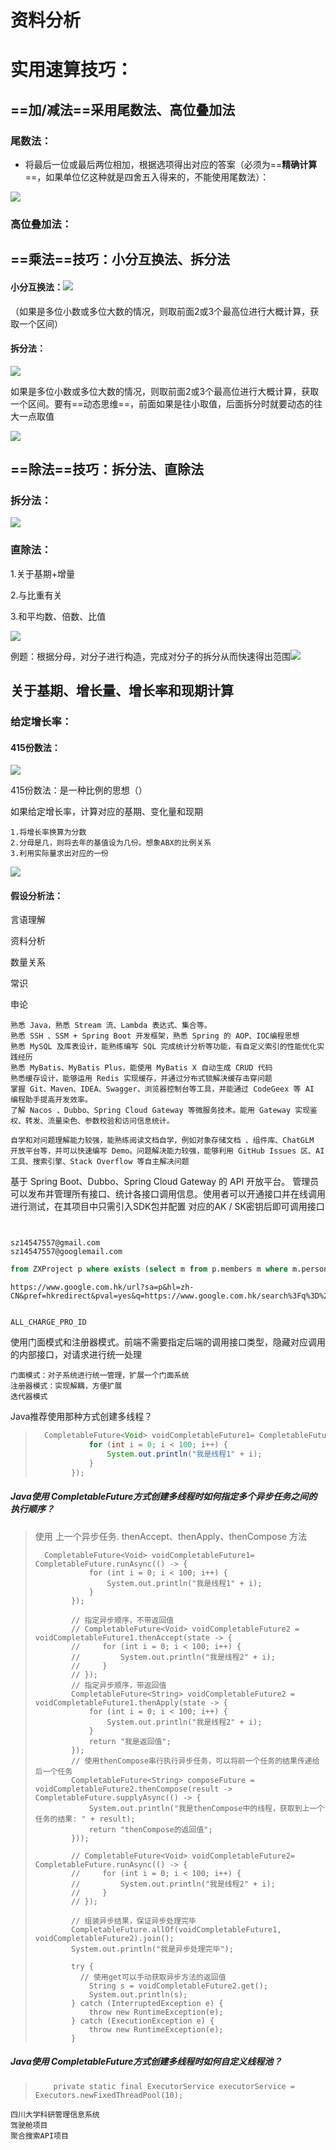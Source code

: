 # 资料分析

# 实用速算技巧：

## ==**加/减法**==采用尾数法、高位叠加法

### **尾数法**：

- 将最后一位或最后两位相加，根据选项得出对应的答案（必须为==**精确计算**==，如果单位亿这种就是四舍五入得来的，不能使用尾数法）：

![](https://pub-5622690a70e94eb09c339b579d7ed3e0.r2.dev/PicGo/20250403175911539.png)



### 高位叠加法：





## ==乘法==技巧：小分互换法、拆分法 

#### 小分互换法：![](https://pub-5622690a70e94eb09c339b579d7ed3e0.r2.dev/PicGo/20250408111823898.png)

（如果是多位小数或多位大数的情况，则取前面2或3个最高位进行大概计算，获取一个区间）

#### 拆分法：

![](https://pub-5622690a70e94eb09c339b579d7ed3e0.r2.dev/PicGo/20250408114905637.png)

如果是多位小数或多位大数的情况，则取前面2或3个最高位进行大概计算，获取一个区间。要有==动态思维==，前面如果是往小取值，后面拆分时就要动态的往大一点取值

![](https://pub-5622690a70e94eb09c339b579d7ed3e0.r2.dev/PicGo/20250408154231063.png)



## ==除法==技巧：拆分法、直除法

### 拆分法：

![](https://pub-5622690a70e94eb09c339b579d7ed3e0.r2.dev/PicGo/20250408163924663.png)

### 直除法：

1.关于基期+增量

2.与比重有关

3.和平均数、倍数、比值

![](https://pub-5622690a70e94eb09c339b579d7ed3e0.r2.dev/PicGo/20250410141453049.png)



例题：根据分母，对分子进行构造，完成对分子的拆分从而快速得出范围![](https://pub-5622690a70e94eb09c339b579d7ed3e0.r2.dev/PicGo/20250410143031580.png)





## 关于基期、增长量、增长率和现期计算

### 给定增长率：

#### 415份数法：

![](https://pub-5622690a70e94eb09c339b579d7ed3e0.r2.dev/PicGo/20250410145238004.png)

415份数法：是一种比例的思想（）

如果给定增长率，计算对应的基期、变化量和现期



```
1.将增长率换算为分数
2.分母是几，则将去年的基值设为几份。想象ABX的比例关系
3.利用实际量求出对应的一份
```

![](https://pub-5622690a70e94eb09c339b579d7ed3e0.r2.dev/PicGo/20250410172123166.png)

#### 假设分析法：







言语理解

资料分析

数量关系

常识

申论





```
熟悉 Java，熟悉 Stream 流、Lambda 表达式、集合等。
熟悉 SSH 、SSM + Spring Boot 开发框架，熟悉 Spring 的 AOP、IOC编程思想
熟悉 MySQL 及库表设计，能熟练编写 SQL 完成统计分析等功能，有自定义索引的性能优化实践经历
熟悉 MyBatis、MyBatis Plus，能使用 MyBatis X 自动生成 CRUD 代码
熟悉缓存设计，能够运用 Redis 实现缓存，并通过分布式锁解决缓存击穿问题
掌握 Git、Maven、IDEA、Swagger、浏览器控制台等工具，并能通过 CodeGeex 等 AI 编程助手提高开发效率。
了解 Nacos 、Dubbo、Spring Cloud Gateway 等微服务技术。能用 Gateway 实现鉴权、转发、流量染色、参数校验和访问信息统计。
```

```
自学和对问题理解能力较强，能熟练阅读文档自学，例如对象存储文档 、组件库、ChatGLM 开放平台等，并可以快速编写 Demo。问题解决能力较强，能够利用 GitHub Issues 区、AI 工具、搜索引擎、Stack Overflow 等自主解决问题
```

 基于 Spring Boot、Dubbo、Spring Cloud Gateway 的 API 开放平台。
 管理员可以发布并管理所有接口、统计各接口调用信息。使用者可以开通接口并在线调用进行测试，在其项目中只需引入SDK包并配置 对应的AK / SK密钥后即可调用接口










```

```



```

```



```
sz14547557@gmail.com
sz14547557@googlemail.com
```

```sql
from ZXProject p where exists (select m from p.members m where m.personId=:personId) and p.authorizeDate>=:startDate and p.authorizeDate<=:endDate and p.checkStatus=:checkStatus
```

```
https://www.google.com.hk/url?sa=p&hl=zh-CN&pref=hkredirect&pval=yes&q=https://www.google.com.hk/search%3Fq%3D%25E5%25BE%25B7%25E5%259B%25BD%25E5%25A6%2582%25E6%259E%259C%25E4%25B8%258D%25E5%258F%2591%25E5%258A%25A8%25E4%25BA%258C%25E6%2588%2598%25E4%25BC%259A%25E6%2580%258E%25E6%25A0%25B7&ust=1745918549458526&usg=AOvVaw3n12NGG7m_tAQ8O1DiodGr
```

```

```



```
ALL_CHARGE_PRO_ID
```

使用门面模式和注册器模式。前端不需要指定后端的调用接口类型，隐藏对应调用的内部接口，对请求进行统一处理



```
门面模式：对子系统进行统一管理，扩展一个门面系统
注册器模式：实现解耦，方便扩展
迭代器模式
```

Java推荐使用那种方式创建多线程？

> ```java
>   CompletableFuture<Void> voidCompletableFuture1= CompletableFuture.runAsync(() -> {
>             for (int i = 0; i < 100; i++) {
>                 System.out.println("我是线程1" + i);
>             }
>         });
> ```
>
> 

##### Java使用 CompletableFuture方式创建多线程时如何指定多个异步任务之间的执行顺序？

> 使用 上一个异步任务. thenAccept、thenApply、thenCompose 方法
>
> ```
>   CompletableFuture<Void> voidCompletableFuture1= CompletableFuture.runAsync(() -> {
>             for (int i = 0; i < 100; i++) {
>                 System.out.println("我是线程1" + i);
>             }
>         });
> 
>         // 指定异步顺序，不带返回值
>         // CompletableFuture<Void> voidCompletableFuture2 = voidCompletableFuture1.thenAccept(state -> {
>         //     for (int i = 0; i < 100; i++) {
>         //         System.out.println("我是线程2" + i);
>         //     }
>         // });
>         // 指定异步顺序，带返回值
>         CompletableFuture<String> voidCompletableFuture2 = voidCompletableFuture1.thenApply(state -> {
>             for (int i = 0; i < 100; i++) {
>                 System.out.println("我是线程2" + i);
>             }
>             return "我是返回值";
>         });
>         // 使用thenCompose串行执行异步任务，可以将前一个任务的结果传递给后一个任务
>         CompletableFuture<String> composeFuture = voidCompletableFuture2.thenCompose(result -> CompletableFuture.supplyAsync(() -> {
>             System.out.println("我是thenCompose中的线程，获取到上一个任务的结果: " + result);
>             return "thenCompose的返回值";
>         }));
> 
>         // CompletableFuture<Void> voidCompletableFuture2=   CompletableFuture.runAsync(() -> {
>         //     for (int i = 0; i < 100; i++) {
>         //         System.out.println("我是线程2" + i);
>         //     }
>         // });
> 
>         // 组装异步结果，保证异步处理完毕
>         CompletableFuture.allOf(voidCompletableFuture1, voidCompletableFuture2).join();
>         System.out.println("我是异步处理完毕");
> 
>         try {
>          	// 使用get可以手动获取异步方法的返回值
>             String s = voidCompletableFuture2.get();
>             System.out.println(s);
>         } catch (InterruptedException e) {
>             throw new RuntimeException(e);
>         } catch (ExecutionException e) {
>             throw new RuntimeException(e);
>         }
> ```
>
> 

##### Java使用 CompletableFuture方式创建多线程时如何自定义线程池？

> ```
>     private static final ExecutorService executorService = Executors.newFixedThreadPool(10);
> 
> ```
>
> 



```
四川大学科研管理信息系统
驾驶舱项目
聚合搜索API项目
```

